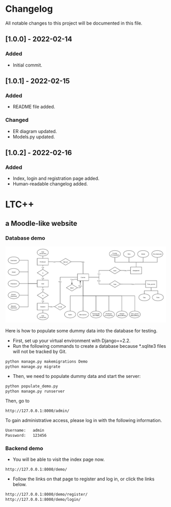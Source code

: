 # Changelog
All notable changes to this project will be documented in this file.

## [1.0.0] - 2022-02-14
### Added
* Initial commit.
## [1.0.1] - 2022-02-15
### Added
* README file added.
### Changed
* ER diagram updated.
* Models.py updated.
## [1.0.2] - 2022-02-16
### Added
* Index, login and registration page added.
* Human-readable changelog added.

# LTC++

## a Moodle-like website

### Database demo

![ER Diagram](https://github.com/XinyuGitHub/MoodlePlus/blob/master/ERD_Feb15.png)

Here is how to populate some dummy data into the database for testing.

* First, set up your virtual environment with Django==2.2.
* Run the following commands to create a database because \*.sqlite3 files will not be tracked by Git.

```
python manage.py makemigrations Demo
python manage.py migrate
```

* Then, we need to populate dummy data and start the server:

```
python populate_demo.py
python manage.py runserver
```

Then, go to

```
http://127.0.0.1:8000/admin/
```

To gain administrative access, please log in with the following information.

```
Username: 	admin
Password: 	123456
```

### Backend demo
* You will be able to visit the index page now.
```
http://127.0.0.1:8000/demo/
```
* Follow the links on that page to register and log in, or click the links below.
```
http://127.0.0.1:8000/demo/register/
http://127.0.0.1:8000/demo/login/
```
